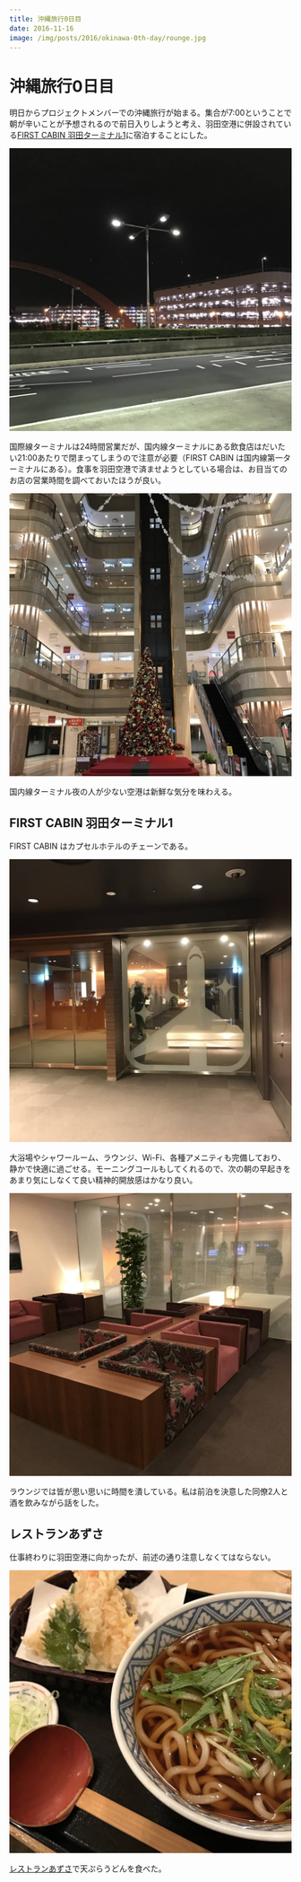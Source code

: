 ```yaml
---
title: 沖縄旅行0日目
date: 2016-11-16
image: /img/posts/2016/okinawa-0th-day/rounge.jpg
---
```


# 沖縄旅行0日目

明日からプロジェクトメンバーでの沖縄旅行が始まる。集合が7:00ということで朝が辛いことが予想されるので前日入りしようと考え、羽田空港に併設されている[FIRST CABIN 羽田ターミナル1](http://first-cabin.jp/locationlist/haneda-terminal1.html)に宿泊することにした。

![羽田空港](/img/posts/2016/okinawa-0th-day/haneda.jpg)

国際線ターミナルは24時間営業だが、国内線ターミナルにある飲食店はだいたい21:00あたりで閉まってしまうので注意が必要（FIRST CABIN は国内線第一ターミナルにある）。食事を羽田空港で済ませようとしている場合は、お目当てのお店の営業時間を調べておいたほうが良い。

![国内線モール](/img/posts/2016/okinawa-0th-day/mall.jpg)

国内線ターミナル夜の人が少ない空港は新鮮な気分を味わえる。

## FIRST CABIN 羽田ターミナル1

FIRST CABIN はカプセルホテルのチェーンである。

![外観](/img/posts/2016/okinawa-0th-day/outside.jpg)

大浴場やシャワールーム、ラウンジ、Wi-Fi、各種アメニティも完備しており、静かで快適に過ごせる。モーニングコールもしてくれるので、次の朝の早起きをあまり気にしなくて良い精神的開放感はかなり良い。

![ラウンジ](/img/posts/2016/okinawa-0th-day/rounge.jpg)

ラウンジでは皆が思い思いに時間を潰している。私は前泊を決意した同僚2人と酒を飲みながら話をした。

## レストランあずさ

仕事終わりに羽田空港に向かったが、前述の通り注意しなくてはならない。

![天ぷらうどん](/img/posts/2016/okinawa-0th-day/food.jpg)

[レストランあずさ](https://tabelog.com/tokyo/A1315/A131504/13135148/)で天ぷらうどんを食べた。
